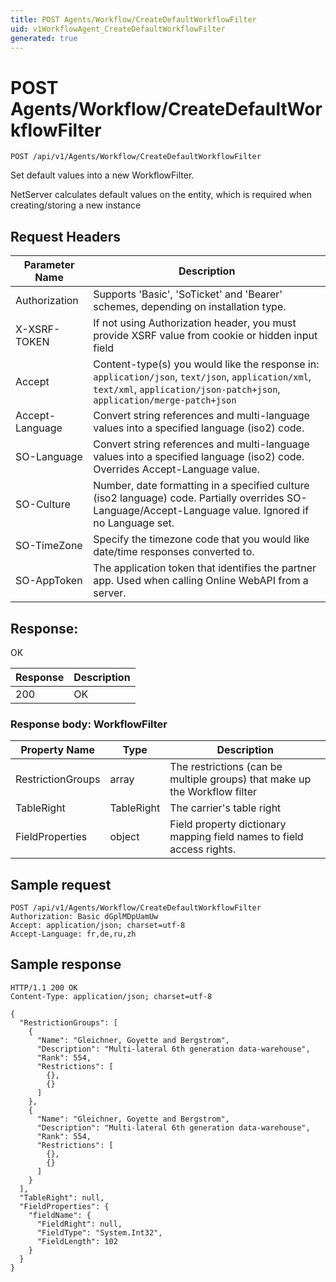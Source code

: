 ```yaml
---
title: POST Agents/Workflow/CreateDefaultWorkflowFilter
uid: v1WorkflowAgent_CreateDefaultWorkflowFilter
generated: true
---
```


# POST Agents/Workflow/CreateDefaultWorkflowFilter

```http
POST /api/v1/Agents/Workflow/CreateDefaultWorkflowFilter
```

Set default values into a new WorkflowFilter.


NetServer calculates default values on the entity, which is required when creating/storing a new instance







## Request Headers

| Parameter Name | Description |
|----------------|-------------|
| Authorization  | Supports 'Basic', 'SoTicket' and 'Bearer' schemes, depending on installation type. |
| X-XSRF-TOKEN   | If not using Authorization header, you must provide XSRF value from cookie or hidden input field |
| Accept         | Content-type(s) you would like the response in: `application/json`, `text/json`, `application/xml`, `text/xml`, `application/json-patch+json`, `application/merge-patch+json` |
| Accept-Language | Convert string references and multi-language values into a specified language (iso2) code. |
| SO-Language | Convert string references and multi-language values into a specified language (iso2) code. Overrides Accept-Language value. |
| SO-Culture | Number, date formatting in a specified culture (iso2 language) code. Partially overrides SO-Language/Accept-Language value. Ignored if no Language set. |
| SO-TimeZone | Specify the timezone code that you would like date/time responses converted to. |
| SO-AppToken | The application token that identifies the partner app. Used when calling Online WebAPI from a server. |


## Response:

OK

| Response | Description |
|----------------|-------------|
| 200 | OK |

### Response body: WorkflowFilter

| Property Name | Type |  Description |
|----------------|------|--------------|
| RestrictionGroups | array | The restrictions (can be multiple groups) that make up the Workflow filter |
| TableRight | TableRight | The carrier's table right |
| FieldProperties | object | Field property dictionary mapping field names to field access rights. |

## Sample request

```http!
POST /api/v1/Agents/Workflow/CreateDefaultWorkflowFilter
Authorization: Basic dGplMDpUamUw
Accept: application/json; charset=utf-8
Accept-Language: fr,de,ru,zh
```

## Sample response

```http_
HTTP/1.1 200 OK
Content-Type: application/json; charset=utf-8

{
  "RestrictionGroups": [
    {
      "Name": "Gleichner, Goyette and Bergstrom",
      "Description": "Multi-lateral 6th generation data-warehouse",
      "Rank": 554,
      "Restrictions": [
        {},
        {}
      ]
    },
    {
      "Name": "Gleichner, Goyette and Bergstrom",
      "Description": "Multi-lateral 6th generation data-warehouse",
      "Rank": 554,
      "Restrictions": [
        {},
        {}
      ]
    }
  ],
  "TableRight": null,
  "FieldProperties": {
    "fieldName": {
      "FieldRight": null,
      "FieldType": "System.Int32",
      "FieldLength": 102
    }
  }
}
```